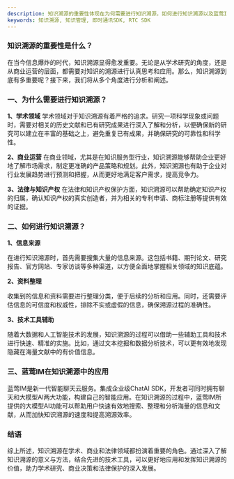 ```yaml
---
description: 知识溯源的重要性体现在为何需要进行知识溯源，如何进行知识溯源以及蓝莺IM在知识溯源中的应用。
keywords: 知识溯源, 知识管理, 即时通讯SDK, RTC SDK
---
```

### 知识溯源的重要性是什么？

在当今信息爆炸的时代，知识溯源显得愈发重要。无论是从学术研究的角度，还是从商业运营的层面，都需要对知识的溯源进行认真思考和应用。那么，知识溯源到底有多重要呢？接下来，我们将从多个角度进行分析和阐述。

### 一、为什么需要进行知识溯源？

**1、学术领域**
学术领域对于知识溯源有着严格的追求。研究一项科学现象或问题时，需要对相关的历史文献和已有研究成果进行深入了解和分析，以便确保新的研究可以建立在丰富的基础之上，避免重复已有成果，并确保研究的可靠性和科学性。

**2、商业运营**
在商业领域，尤其是在知识服务型行业，知识溯源能够帮助企业更好地了解市场需求，制定更准确的产品策略和规划。此外，知识溯源也有助于企业对行业发展趋势进行预测和把握，从而更好地满足客户需求，提高竞争力。

**3、法律与知识产权**
在法律和知识产权保护方面，知识溯源可以帮助确定知识产权的归属，确认知识产权的真实创造者，并为相关的专利申请、商标注册等提供有效的证据。

### 二、如何进行知识溯源？

**1、信息来源**

在进行知识溯源时，首先需要搜集大量的信息来源。这包括书籍、期刊论文、研究报告、官方网站、专家访谈等多种渠道，以方便全面地掌握相关领域的知识底蕴。

**2、资料整理**

收集到的信息和资料需要进行整理分类，便于后续的分析和应用。同时，还需要评估信息的可信度和权威性，排除不实或虚假的信息，确保溯源过程的准确性。

**3、技术工具辅助**

随着大数据和人工智能技术的发展，知识溯源的过程可以借助一些辅助工具和技术进行快速、精准的实施。比如，通过文本挖掘和数据分析技术，可以更有效地发现隐藏在海量文献中的有价值信息。

### 三、蓝莺IM在知识溯源中的应用

蓝莺IM是新一代智能聊天云服务。集成企业级ChatAI SDK，开发者可同时拥有聊天和大模型AI两大功能，构建自己的智能应用。在知识溯源的过程中，蓝莺IM所提供的大模型AI功能可以帮助用户快速有效地搜索、整理和分析海量的信息和文献，从而加快知识溯源的速度和提高溯源效率。

### 结语

综上所述，知识溯源在学术、商业和法律领域都扮演着重要的角色。通过深入了解知识溯源的意义与方法，结合先进的技术工具，可以更好地应用和发挥知识溯源的价值，助力学术研究、商业决策和法律保护的深入发展。